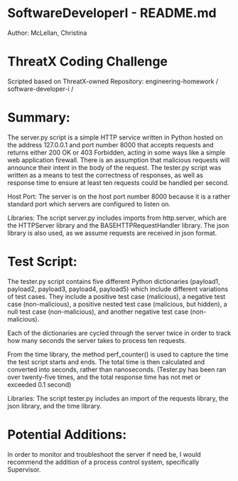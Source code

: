 # SoftwareDeveloperI - README.md

Author: McLellan, Christina

# ThreatX Coding Challenge

Scripted based on ThreatX-owned Repository: engineering-homework / software-developer-i /

# Summary:
The server.py script is a simple HTTP service written in Python hosted on the address 127.0.0.1 and port number 8000 that accepts requests and returns either 200 OK or 403 Forbidden, acting in some ways like a simple web application firewall. There is an assumption that malicious requests will announce their intent in the body of the request. The tester.py script was written as a means to test the correctness of responses, as well as response time to ensure at least ten requests could be handled per second.

Host Port:
The server is on the host port number 8000 because it is a rather standard port which servers are configured to listen on.

Libraries:
The script server.py includes imports from http.server, which are the HTTPServer library and the BASEHTTPRequestHandler library. The json library is also used, as we assume requests are received in json format. 

# Test Script:
The tester.py script contains five different Python dictionaries (payload1, payload2, payload3, payload4, payload5) which include different variations of test cases. They include a positive test case (malicious), a negative test case (non-malicious), a positive nested test case (malicious, but hidden), a null test case (non-malicious), and another negative test case (non-malicious). 

Each of the dictionaries are cycled through the server twice in order to track how many seconds the server takes to process ten requests. 

From the time library, the method perf_counter() is used to capture the time the test script starts and ends. The total time is then calculated and converted into seconds, rather than nanoseconds. (Tester.py has been ran over twenty-five times, and the total response time has not met or exceeded 0.1 second)

Libraries:
The script tester.py includes an import of the requests library, the json library, and the time library. 

# Potential Additions:
In order to monitor and troubleshoot the server if need be, I would recommend the addition of a process control system, specifically Supervisor. 
